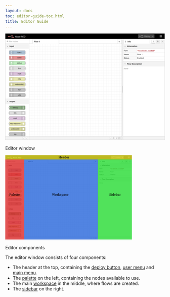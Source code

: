 ```yaml
---
layout: docs
toc: editor-guide-toc.html
title: Editor Guide
---
```


<div class="figure">
  <img src="images/editor-default.png" alt="Editor window">
  <p class="caption">Editor window</p>
</div>

<div style="width: 400px" class="figure align-right">
  <img src="images/editor-default-components.png" alt="Editor components">
  <p class="caption">Editor components</p>
</div>

The editor window consists of four components:

 - The header at the top, containing the [deploy button](deploy-button),
   [user menu](user-menu) and [main menu](main-menu).
 - The [palette](palette) on the left, containing the nodes available to use.
 - The main [workspace](workspace) in the middle, where flows are created.
 - The [sidebar](sidebar) on the right.
